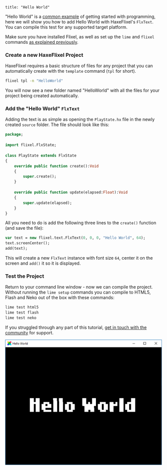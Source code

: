 ```
title: "Hello World"
```

"Hello World" is a [common example](http://en.wikipedia.org/wiki/Hello_world_program) of getting started with programming, here we will show you how to add Hello World with HaxeFlixel's `FlxText`. You can compile this test for any supported target platform.

Make sure you have installed Flixel, as well as set up the `lime` and `flixel` commands [as explained previously](/documentation/install-haxeflixel/).

### Create a new HaxeFlixel Project

HaxeFlixel requires a basic structure of files for any project that you can automatically create with the `template` command (`tpl` for short).

``` bash
flixel tpl -n "HelloWorld"
```

You will now see a new folder named "HelloWorld" with all the files for your project being created automatically.

### Add the "Hello World" `FlxText`

Adding the text is as simple as opening the `PlayState.hx` file in the newly created `source` folder. The file should look like this:

``` haxe
package;

import flixel.FlxState;

class PlayState extends FlxState
{
	override public function create():Void
	{
		super.create();
	}

	override public function update(elapsed:Float):Void
	{
		super.update(elapsed);
	}
}
```

All you need to do is add the following three lines to the `create()` function (and save the file):

``` haxe
var text = new flixel.text.FlxText(0, 0, 0, "Hello World", 64);
text.screenCenter();
add(text);
```

This will create a new `FlxText` instance with font size `64`, center it on the screen and `add()` it so it is displayed.

### Test the Project

Return to your command line window - now we can compile the project. Without running the `lime setup` commands you can compile to HTML5, Flash and Neko out of the box with these commands:

``` bash
lime test html5
lime test flash
lime test neko
```

If you struggled through any part of this tutorial, [get in touch with the community](/documentation/community/) for support.

![](../images/00_getting_started/hello-world.png)
